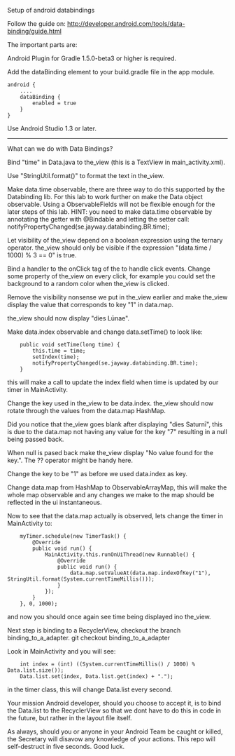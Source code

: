 Setup of android databindings

Follow the guide on:
http://developer.android.com/tools/data-binding/guide.html

The important parts are:

Android Plugin for Gradle 1.5.0-beta3 or higher is required.

Add the dataBinding element to your build.gradle file in the app module.
```
android {
    ....
    dataBinding {
        enabled = true
    }
}
```
Use Android Studio 1.3 or later.

----------------------------------

What can we do with Data Bindings?

Bind "time" in Data.java to the_view (this is a TextView in main_activity.xml).

Use "StringUtil.format()" to format the text in the_view.

Make data.time observable, there are three way to do this supported by the Databinding lib. For this
lab to work further on make the Data object observable. Using a ObservableFields will not be flexible
enough for the later steps of this lab.
HINT: you need to make data.time observable by annotating the getter with @Bindable
and letting the setter call: notifyPropertyChanged(se.jayway.databinding.BR.time);

Let visibility of the_view depend on a boolean expression using the ternary operator.
the_view should only be visible if the expression "(data.time / 1000) % 3 == 0" is true.

Bind a handler to the onClick tag of the to handle click events. Change some property of the_view
on every click, for example you could set the background to a random color when the_view is clicked.

Remove the visibility nonsense we put in the_view earlier and make the_view display the value that
corresponds to key "1" in data.map.

the_view should now display "dies Lūnae".

Make data.index observable and change data.setTime() to look like:
```
    public void setTime(long time) {
        this.time = time;
        setIndex(time);
        notifyPropertyChanged(se.jayway.databinding.BR.time);
    }
```
this will make a call to update the index field when time is updated by our timer in MainActivity.

Change the key used in the_view to be data.index. the_view should now rotate through the values
from the data.map HashMap.

Did you notice that the_view goes blank after displaying "dies Saturnī", this is due to the data.map
not having any value for the key "7" resulting in a null being passed back.

When null is pased back make the_view display "No value found for the key.".
The ?? operator might be handy here.

Change the key to be "1" as before we used data.index as key.

Change data.map from HashMap to ObservableArrayMap, this will make the whole map observable and any
changes we make to the map should be reflected in the ui instantaneous.

Now to see that the data.map actually is observed, lets change the timer in MainActivity to:
```
    myTimer.schedule(new TimerTask() {
        @Override
        public void run() {
            MainActivity.this.runOnUiThread(new Runnable() {
                @Override
                public void run() {
                    data.map.setValueAt(data.map.indexOfKey("1"), StringUtil.format(System.currentTimeMillis()));
                }
            });
        }
    }, 0, 1000);
```
and now you should once again see time being displayed ino the_view.

Next step is binding to a RecyclerView, checkout the branch binding_to_a_adapter.
git checkout binding_to_a_adapter

Look in MainActivity and you will see:
```
    int index = (int) ((System.currentTimeMillis() / 1000) % Data.list.size());
    Data.list.set(index, Data.list.get(index) + ".");
```
in the timer class, this will change Data.list every second. 

Your mission Android developer, should you choose to accept it, is to bind the Data.list to the RecyclerView so that we dont have to do this in code in the future, but rather in the layout file itself.

As always, should you or anyone in your Android Team be caught or killed, the Secretary will disavow any knowledge of your actions. This repo will self-destruct in five seconds. Good luck.
